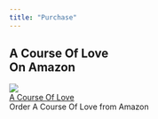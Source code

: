 ```yaml
---
title: "Purchase"
---
```


  <h2 class="disable-paragraph-marker ui center aligned icon header">
    <i class="book icon"></i>
    <div class="content">
      A Course Of Love
      <div class="sub header">On Amazon</div>
    </div>
  </h2>

  <div class="ui list">
    <div class="item">
      <img class="ui small image" src="/t/acol/public/img/acol/combined.jpg">
      <div class="content">
        <div class="header">
          <a class="header" href="https://www.amazon.com/Course-Love-Combined-Mari-Perron/dp/158469503X/ref=pd_bxgy_14_img_2/146-6310242-4704353?_encoding=UTF8&pd_rd_i=158469503X&pd_rd_r=3491c945-4545-11e9-969f-a1ee2b4b46aa&pd_rd_w=7inaB&pd_rd_wg=5k6ZA&pf_rd_p=6725dbd6-9917-451d-beba-16af7874e407&pf_rd_r=0F9E2HKS77JCWCKDM8XY&psc=1&refRID=0F9E2HKS77JCWCKDM8XY" target="_blank">
            A Course Of Love
          </a>
          <div class="description">
            Order A Course Of Love from Amazon
          </div>
        </div>
      </div>
    </div>
  </div>




